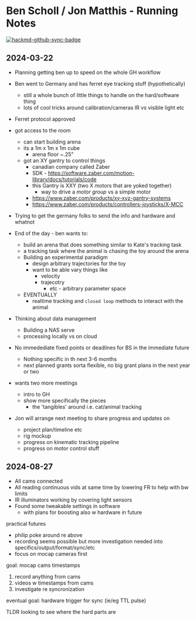 # Ben Scholl / Jon Matthis - Running Notes

[![hackmd-github-sync-badge](https://hackmd.io/svBEsisvQ1yc8UMgiw97Wg/badge)](https://hackmd.io/svBEsisvQ1yc8UMgiw97Wg)


## 2024-03-22
- Planning getting ben up to speed on the whole GH workflow
- Ben went to Germany and has ferret eye tracking stuff (hypothetically) 
    - still a whole bunch of little things to handle on the hard/software thing
    - lots of cool tricks around calibration/cameras IR vs visible light etc
- Ferret protocol approved
- got access to the room 
    - can start building arena 
    - its a 1m x 1m x 1m  cube
        - arena floor ~.25"
    - got an XY gantry to control things
        - canadian company called Zaber
        - SDK - https://software.zaber.com/motion-library/docs/tutorials/code
        - this Gantry is XXY (two X motors that are yoked together)
            - way to drive a *motor group* vs a simple motor
        - https://www.zaber.com/products/xy-xyz-gantry-systems
        - https://www.zaber.com/products/controllers-joysticks/X-MCC

- Trying to get the germany folks to send the info and hardware and whatnot
- End of the day - ben wants to:
    - build an arena that does something similar to Kate's tracking task
    - a tracking task where the animal is chasing the toy around the arena
    - Building an experimental paradigm
        - design arbitrary trajectories for the toy 
        - want to be able vary things like
            - velocity
            - trajecotry
                - etc - arbitrary parameter space 
    - EVENTUALLY
        - realtime tracking and `closed loop` methods to interact with the animal
- Thinking about data management
    - Building a NAS serve
    - processing locally vs on cloud
- No immedediate fixed points or deadlines for BS in the immediate future
    - Nothing specific in th next 3-6 months
    - next planned grants sorta flexible, no big grant plans in the next year or two 
- wants two more meetings
    - intro to GH 
    - show more specifically the pieces
        - the 'tangibles' around i.e. cat/animal tracking
- Jon will arrange next meeting to share progress and updates on
    - project plan/timeline etc
    - rig mockup
    - progress on kinematic tracking pipeline
    - progress on motor control stuff
 
## 2024-08-27

- All cams connected
- All reading continuous vids at same time by lowering FR to help with bw limits
- IR illuminators working by covering light sensors
- Found some tweakable settings in software
    - with plans for boosting also w hardware in future

practical futures
- philip poke around re above
- recording seems possible but more investigation needed into specifics/output/format/sync/etc
- focus on mocap cameras first

goal: mocap cams timestamps

1. record anything from cams
2. videos w timestamps from cams
3. investigate re syncronization

eventual goal: hardware trigger for sync (ie/eg TTL pulse)

TLDR looking to see where the hard parts are
